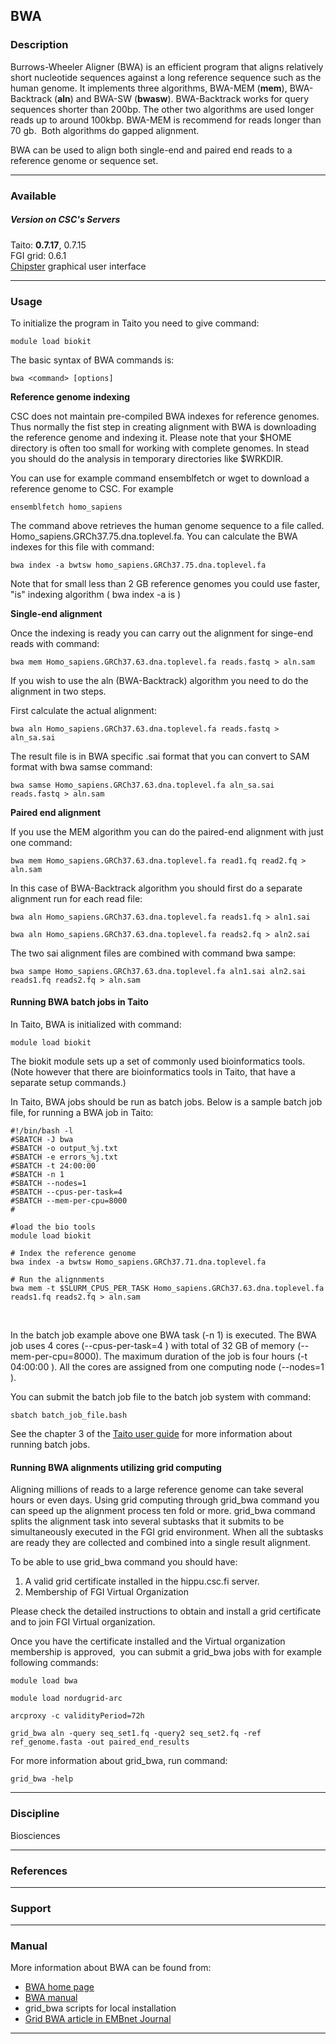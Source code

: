 ## BWA

### Description

Burrows-Wheeler  Aligner (BWA)  is  an efficient  program that  aligns
relatively  short  nucleotide  sequences   against  a  long  reference
sequence such  as the  human genome.  It implements  three algorithms,
BWA-MEM    (**mem**),     BWA-Backtrack    (**aln**)     and    BWA-SW
(**bwasw**).  BWA-Backtrack works  for  query  sequences shorter  than
200bp. The  other two algorithms  are used  longer reads up  to around
100kbp.  BWA-MEM is  recommend  for  reads longer  than  70 gb.   Both
algorithms do gapped alignment.

BWA can  be used to  align both single-end and  paired end reads  to a
reference genome or sequence set.

------------------------------------------------------------------------

### Available

##### Version on CSC's Servers

  
Taito: **0.7.17**, 0.7.15  
FGI grid: 0.6.1  
[Chipster] graphical user interface

------------------------------------------------------------------------

### Usage

To initialize the program in Taito you need to give command:

    module load biokit

The basic syntax of BWA commands is:

    bwa <command> [options]

**Reference genome indexing**

CSC does not maintain pre-compiled  BWA indexes for reference genomes.
Thus  normally  the  fist  step  in creating  alignment  with  BWA  is
downloading the  reference genome  and indexing  it. Please  note that
your  $HOME directory  is often  too small  for working  with complete
genomes. In stead you should  do the analysis in temporary directories
like $WRKDIR.

You can  use for example  command ensemblfetch  or wget to  download a
reference genome to CSC. For example

    ensemblfetch homo_sapiens

The  command above  retrieves  the  human genome  sequence  to a  file
called.   Homo\_sapiens.GRCh37.75.dna.toplevel.fa.  You can  calculate
the BWA indexes for this file with command:

    bwa index -a bwtsw homo_sapiens.GRCh37.75.dna.toplevel.fa

Note that  for small less  than 2 GB  reference genomes you  could use
faster,  "is" indexing algorithm ( bwa index -a is )

**Single-end alignment**

Once  the indexing  is  ready  you can  carry  out  the alignment  for
singe-end reads with command:

    bwa mem Homo_sapiens.GRCh37.63.dna.toplevel.fa reads.fastq > aln.sam

If you  wish to use the  aln (BWA-Backtrack) algorithm you  need to do
the alignment in two steps.

First calculate the actual alignment:

    bwa aln Homo_sapiens.GRCh37.63.dna.toplevel.fa reads.fastq > aln_sa.sai

The result file is in BWA specific .sai format that you can convert to
SAM format with bwa samse command:

    bwa samse Homo_sapiens.GRCh37.63.dna.toplevel.fa aln_sa.sai reads.fastq > aln.sam

**Paired end alignment**

If you use the MEM algorithm  you can do the paired-end alignment with
just one command:

    bwa mem Homo_sapiens.GRCh37.63.dna.toplevel.fa read1.fq read2.fq > aln.sam

In this case of BWA-Backtrack algorithm you should first do a separate
alignment run for each read file:

    bwa aln Homo_sapiens.GRCh37.63.dna.toplevel.fa reads1.fq > aln1.sai

    bwa aln Homo_sapiens.GRCh37.63.dna.toplevel.fa reads2.fq > aln2.sai

The two sai alignment files are combined with command bwa sampe:

    bwa sampe Homo_sapiens.GRCh37.63.dna.toplevel.fa aln1.sai aln2.sai reads1.fq reads2.fq > aln.sam

#### Running BWA batch jobs in Taito

In Taito, BWA is initialized with command:

    module load biokit

The biokit module sets up a set of commonly used bioinformatics tools.
(Note however that there are  bioinformatics tools in Taito, that have
a separate setup commands.)

In Taito,  BWA jobs  should be run  as batch jobs.  Below is  a sample
batch job file, for running a BWA job in Taito:

    #!/bin/bash -l
    #SBATCH -J bwa
    #SBATCH -o output_%j.txt
    #SBATCH -e errors_%j.txt
    #SBATCH -t 24:00:00
    #SBATCH -n 1
    #SBATCH --nodes=1  
    #SBATCH --cpus-per-task=4
    #SBATCH --mem-per-cpu=8000
    #

    #load the bio tools
    module load biokit

    # Index the reference genome
    bwa index -a bwtsw Homo_sapiens.GRCh37.71.dna.toplevel.fa

    # Run the alignnments
    bwa mem -t $SLURM_CPUS_PER_TASK Homo_sapiens.GRCh37.63.dna.toplevel.fa reads1.fq reads2.fq > aln.sam

 

In the batch  job example above one  BWA task (-n 1)  is executed. The
BWA  job uses  4 cores  (--cpus-per-task=4 )  with total  of 32  GB of
memory (--mem-per-cpu=8000). The  maximum duration of the  job is four
hours (-t  04:00:00 ). All the  cores are assigned from  one computing
node (--nodes=1 ).

You  can submit  the  batch job  file  to the  batch  job system  with
command:

    sbatch batch_job_file.bash

See the chapter 3 of the [Taito user guide] for more information about
running batch jobs.

#### Running BWA alignments utilizing grid computing

Aligning  millions of  reads  to  a large  reference  genome can  take
several hours  or even  days. Using  grid computing  through grid\_bwa
command  you  can   speed  up  the  alignment  process   ten  fold  or
more.  grid\_bwa  command  splits  the  alignment  task  into  several
subtasks that it submits to be simultaneously executed in the FGI grid
environment. When  all the subtasks  are ready they are  collected and
combined into a single result alignment.

To be able to use grid\_bwa command you should have:

1.  A valid grid certificate installed in the hippu.csc.fi server.
2.  Membership of FGI Virtual Organization

Please check  the detailed instructions  to obtain and install  a grid
certificate and to join FGI Virtual organization.

Once you have  the certificate installed and  the Virtual organization
membership  is approved,   you can  submit a  grid\_bwa jobs  with for
example following commands:

    module load bwa

    module load nordugrid-arc

    arcproxy -c validityPeriod=72h

    grid_bwa aln -query seq_set1.fq -query2 seq_set2.fq -ref ref_genome.fasta -out paired_end_results

For more information about grid\_bwa, run command:

    grid_bwa -help

------------------------------------------------------------------------

### Discipline

Biosciences  

------------------------------------------------------------------------

### References

------------------------------------------------------------------------

### Support

------------------------------------------------------------------------

### Manual

More information about BWA can be found from:

-   [BWA home page]
-   [BWA manual]
-   grid\_bwa scripts for local installation
-   [Grid BWA article in EMBnet Journal]

------------------------------------------------------------------------

  [Chipster]: http://chipster.csc.fi/
  [Taito user guide]: http://research.csc.fi/taito-batch-jobs
  [BWA home page]: http://bio-bwa.sourceforge.net/
  [BWA manual]: http://bio-bwa.sourceforge.net/bwa.shtml
  [Grid BWA article in EMBnet Journal]: http://journal.embnet.org/index.php/embnetjournal/article/view/294/707
